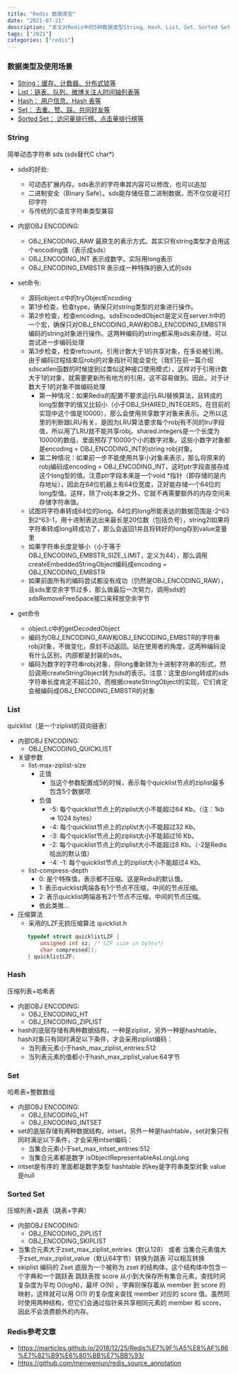 ```yaml
---
title: "Redis 数据类型"
date: "2021-07-21"
description: "本文对Redis中的5种数据类型String、Hash、List、Set、Sorted Set做了讲解,参考Redis3.2源码"
tags: ["2021"]
categories: ["redis"]
---
```


### 数据类型及使用场景
* [String：缓存、计数器、分布式锁等](#string)
* [List：链表、队列、微博关注人时间轴列表等](#list)
* [Hash： 用户信息、Hash 表等](#hash)
* [Set： 去重、赞、踩、共同好友等](#set)
* [Sorted Set： 访问量排行榜、点击量排行榜等](#sorted-set)

### String  
简单动态字符串 sds (sds替代C char*)   
* sds的好处:  
    - 可动态扩展内存。sds表示的字符串其内容可以修改，也可以追加
    - 二进制安全（Binary Safe）。sds能存储任意二进制数据，而不仅仅是可打印字符
    - 与传统的C语言字符串类型兼容

* 内部OBJ ENCODING:
    - OBJ_ENCODING_RAW 最原生的表示方式。其实只有string类型才会用这个encoding值（表示成sds）
    - OBJ_ENCODING_INT 表示成数字。实际用long表示
    - OBJ_ENCODING_EMBSTR  表示成一种特殊的嵌入式的sds

* set命令:
    - 源码object.c中的tryObjectEncoding
    - 第1步检查，检查type。确保只对string类型的对象进行操作。
    - 第2步检查，检查encoding。sdsEncodedObject是定义在server.h中的一个宏，确保只对OBJ_ENCODING_RAW和OBJ_ENCODING_EMBSTR编码的string对象进行操作。这两种编码的string都采用sds来存储，可以尝试进一步编码处理
    - 第3步检查，检查refcount。引用计数大于1的共享对象，在多处被引用。由于编码过程结束后robj的对象指针可能会变化（我们在前一篇介绍sdscatlen函数的时候提到过类似这种接口使用模式），这样对于引用计数大于1的对象，就需要更新所有地方的引用，这不容易做到。因此，对于计数大于1的对象不做编码处理
        - 第一种情况：如果Redis的配置不要求运行LRU替换算法，且转成的long型数字的值又比较小（小于OBJ_SHARED_INTEGERS，在目前的实现中这个值是10000），那么会使用共享数字对象来表示。之所以这里的判断跟LRU有关，是因为LRU算法要求每个robj有不同的lru字段值，所以用了LRU就不能共享robj。shared.integers是一个长度为10000的数组，里面预存了10000个小的数字对象。这些小数字对象都是encoding = OBJ_ENCODING_INT的string robj对象。
        - 第二种情况：如果前一步不能使用共享小对象来表示，那么将原来的robj编码成encoding = OBJ_ENCODING_INT，这时ptr字段直接存成这个long型的值。注意ptr字段本来是一个void *指针（即存储的是内存地址），因此在64位机器上有64位宽度，正好能存储一个64位的long型值。这样，除了robj本身之外，它就不再需要额外的内存空间来存储字符串值。
    - 试图将字符串转成64位的long。64位的long所能表达的数据范围是-2^63到2^63-1，用十进制表达出来最长是20位数（包括负号），string2l如果将字符串转成long转成功了，那么会返回1并且将转好的long存到value变量里
    - 如果字符串长度足够小（小于等于OBJ_ENCODING_EMBSTR_SIZE_LIMIT，定义为44），那么调用createEmbeddedStringObject编码成encoding = OBJ_ENCODING_EMBSTR  
    - 如果前面所有的编码尝试都没有成功（仍然是OBJ_ENCODING_RAW），且sds里空余字节过多，那么做最后一次努力，调用sds的sdsRemoveFreeSpace接口来释放空余字节

* get命令
    - object.c中的getDecodedObject
    - 编码为OBJ_ENCODING_RAW和OBJ_ENCODING_EMBSTR的字符串robj对象，不做变化，原封不动返回。站在使用者的角度，这两种编码没有什么区别，内部都是封装的sds。
    - 编码为数字的字符串robj对象，将long重新转为十进制字符串的形式，然后调用createStringObject转为sds的表示。注意：这里由long转成的sds字符串长度肯定不超过20，而根据createStringObject的实现，它们肯定会被编码成OBJ_ENCODING_EMBSTR的对象

### List
quicklist（是一个ziplist的双向链表）
* 内部OBJ ENCODING:
    - OBJ_ENCODING_QUICKLIST 
* 关键参数 
    - list-max-ziplist-size
        - 正值 
            - 当这个参数配置成5的时候，表示每个quicklist节点的ziplist最多包含5个数据项
        - 负值
            - -5: 每个quicklist节点上的ziplist大小不能超过64 Kb。（注：1kb => 1024 bytes）
            - -4: 每个quicklist节点上的ziplist大小不能超过32 Kb。
            - -3: 每个quicklist节点上的ziplist大小不能超过16 Kb。
            - -2: 每个quicklist节点上的ziplist大小不能超过8 Kb。（-2是Redis给出的默认值）
            - -4: -1: 每个quicklist节点上的ziplist大小不能超过4 Kb。
    - list-compress-depth
        - 0: 是个特殊值，表示都不压缩。这是Redis的默认值。
        - 1: 表示quicklist两端各有1个节点不压缩，中间的节点压缩。
        - 2: 表示quicklist两端各有2个节点不压缩，中间的节点压缩。
        - 依此类推…
* 压缩算法
    - 采用的LZF无损压缩算法 quicklist.h 
    ```C
       typedef struct quicklistLZF {
           unsigned int sz; /* LZF size in bytes*/
           char compressed[];
       } quicklistLZF; 
    ```
    
### Hash
压缩列表+哈希表
* 内部OBJ ENCODING:
    - OBJ_ENCODING_HT
    - OBJ_ENCODING_ZIPLIST
* hash的底层存储有两种数据结构，一种是ziplist，另外一种是hashtable，hash对象只有同时满足以下条件，才会采用ziplist编码：
    - 当列表元素小于hash_max_ziplist_entries:512
    - 当列表元素的值都小于hash_max_ziplist_value:64字节

### Set
哈希表+整数数组
* 内部OBJ ENCODING:
    - OBJ_ENCODING_HT
    - OBJ_ENCODING_INTSET 
* set的底层存储有两种数据结构，intset，另外一种是hashtable，set对象只有同时满足以下条件，才会采用intset编码：
    - 当集合元素小于set_max_intset_entries:512
    - 当集合元素都是数字 isObjectRepresentableAsLongLong
* intset是有序的 里面都是数字类型  hashtable 的key是字符串类型对象 value是null

### Sorted Set
压缩列表+跳表（跳表+字典）
* 内部OBJ ENCODING:
    - OBJ_ENCODING_ZIPLIST
    - OBJ_ENCODING_SKIPLIST
* 当集合元素大于zset_max_ziplist_entries（默认128） 或者 当集合元素值大于zset_max_ziplist_value（默认64字节）转换为跳表   可以相互转换
* skiplist 编码的 Zset 底层为一个被称为 zset 的结构体，这个结构体中包含一个字典和一个跳跃表
  跳跃表按 score 从小到大保存所有集合元素，查找时间复杂度为平均 O(logN)，最坏 O(N) 。字典则保存着从 member 到 score 的映射，这样就可以用 O(1) 的复杂度来查找 member 对应的 score 值。虽然同时使用两种结构，但它们会通过指针来共享相同元素的 member 和 score，因此不会浪费额外的内存。

### Redis参考文章
* https://marticles.github.io/2018/12/25/Redis%E7%9F%A5%E8%AF%86%E7%82%B9%E6%80%BB%E7%BB%93/ 
* https://github.com/menwenjun/redis_source_annotation


